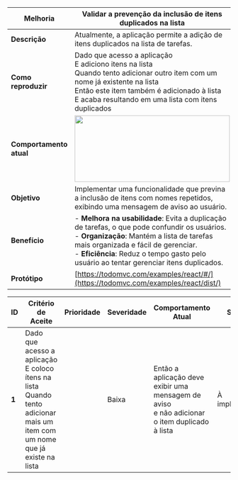 | **Melhoria**           | Validar a prevenção da inclusão de itens duplicados na lista     |
|------------------------|-----------------------------------------------------------------|
| **Descrição**          | Atualmente, a aplicação permite a adição de itens duplicados na lista de tarefas. |   
| **Como reproduzir**    |  Dado que acesso a aplicação <br>E adiciono itens na lista <br>Quando tento adicionar outro item com um nome já existente na lista <br>Então este item também é adicionado à lista <br>E acaba resultando em uma lista com itens duplicados                                                                      |
| **Comportamento atual**|        <img src="https://github.com/laismedrado/todomvc/assets/31759644/038782fb-cdf6-4ec3-8824-dd0c1db0118d" width="350" height="150"  />                                                                           |
| **Objetivo**           | Implementar uma funcionalidade que previna a inclusão de itens com nomes repetidos, exibindo uma mensagem de aviso ao usuário. |
| **Benefício**          | - **Melhora na usabilidade**: Evita a duplicação de tarefas, o que pode confundir os usuários. <br> - **Organização**: Mantém a lista de tarefas mais organizada e fácil de gerenciar. <br> - **Eficiência**: Reduz o tempo gasto pelo usuário ao tentar gerenciar itens duplicados. |
| **Protótipo**          | [https://todomvc.com/examples/react/#/](https://todomvc.com/examples/react/dist/) |
                          
| **ID** | **Critério de Aceite** | **Prioridade** | **Severidade** | **Comportamento Atual** | **Status** |
|--------|-------------------------|----------------|----------------|------------------------|------------|
| **1**  | Dado que acesso a aplicação <br> E coloco ítens na lista  <br>Quando tento adicionar mais um item com um nome que já existe na lista | | Baixa | Então a aplicação deve exibir uma mensagem de aviso <br>e não adicionar o item duplicado à lista | À implementar |
